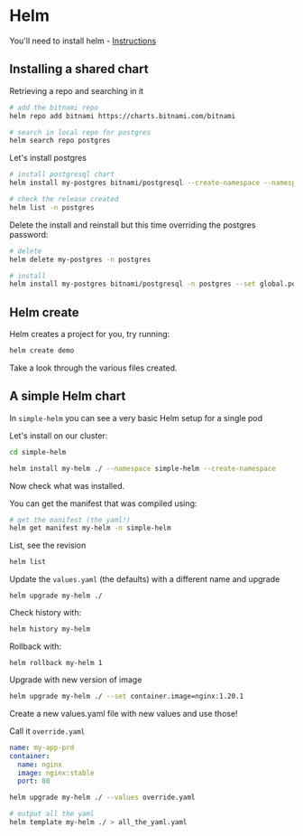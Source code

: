 # Helm

You'll need to install helm - [Instructions](https://helm.sh/docs/intro/install/)

## Installing a shared chart

Retrieving a repo and searching in it
```sh
# add the bitnami repo
helm repo add bitnami https://charts.bitnami.com/bitnami

# search in local repo for postgres
helm search repo postgres
```

Let's install postgres
```sh
# install postgresql chart
helm install my-postgres bitnami/postgresql --create-namespace --namespace postgres

# check the release created
helm list -n postgres
```

Delete the install and reinstall but this time overriding the postgres password:
```sh
# delete
helm delete my-postgres -n postgres

# install
helm install my-postgres bitnami/postgresql -n postgres --set global.postgresql.auth.postgresPassword="Hellomyfriends"
```

## Helm create

Helm creates a project for you, try running:
```sh
helm create demo
```

Take a look through the various files created.

## A simple Helm chart

In `simple-helm` you can see a very basic Helm setup for a single pod

Let's install on our cluster:

```sh
cd simple-helm

helm install my-helm ./ --namespace simple-helm --create-namespace
```

Now check what was installed.

You can get the manifest that was compiled using:
```sh
# get the manifest (the yaml!)
helm get manifest my-helm -n simple-helm
```

List, see the revision

```sh
helm list
```



Update the `values.yaml` (the defaults) with a different name and upgrade

```
helm upgrade my-helm ./
```


Check history with:

```sh
helm history my-helm
```

Rollback with:

```
helm rollback my-helm 1
```

Upgrade with new version of image

```sh
helm upgrade my-helm ./ --set container.image=nginx:1.20.1 
```

Create a new values.yaml file with new values and use those! 

Call it `override.yaml`

```yaml
name: my-app-prd
container:
  name: nginx
  image: nginx:stable
  port: 80
```

```sh
helm upgrade my-helm ./ --values override.yaml
```

```sh
# output all the yaml
helm template my-helm ./ > all_the_yaml.yaml
```